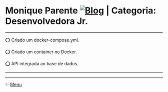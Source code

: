 # Monique Parente [![Blog](https://img.shields.io/badge/LinkedIn-0077B5?style=for-the-badge&logo=linkedin&logoColor=white)](https://www.linkedin.com/in/monique13/) | Categoria: Desenvolvedora Jr. 
______________________________________________________________________________________________________________________________________________________________________________

⭕ Criado um docker-compose.yml.

⭕ Criado um container no Docker.

⭕ API integrada ao base de dados.
_______________________________________________________________________________________________________________________________________________________________________________

_______________________________________________________________________________________________________________________________________________________________________________
✨ [Menu](https://github.com/MoniqueParente/DesafiosBecaMoniqueParente/blob/main/README.md)<br/>
